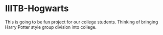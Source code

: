 # IIITB-Hogwarts
This is going to be fun project for our college students. Thinking of bringing Harry Potter style group division into college.
